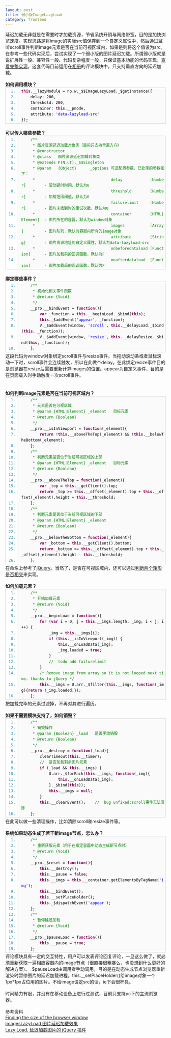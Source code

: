```yaml
---
layout: post
title: 弱小版ImageLazyLoad
category: frontend
---
```

<div class="bct fc05 fc11 nbw-blog ztag js-fs2">
    延迟加载无非就是在需要时才加载资源，节省系统开销与网络带宽，目的是加快浏览速度。实现思路是将image的实际src值保存到一个自定义属性中，然后通过监听scroll事件判断image元素是否在当前可视区域内，如果是则将这个值设为src。在参考一些代码实现后，尝试实现了一个弱小版的图片延迟加载。所谓弱小版就是说扩展性一般、兼容性一般、代码复杂程度一般，只保证基本功能的代码实现，<a
        target="_blank" rel="nofollow"
        href="https://github.com/nomospace/nomospace.github.com/tree/master/lab/2011/imageLazyLoad/lazyLoad.js">查看完整实现</a>。这套代码目前运用在<a
        target="_blank" href="http://photo.163.com/?from=nav">相册</a>的评论模块中，只支持垂直方向的延迟加载。<br><br><b>如何调用模块？</b><br><span
        style="border-collapse: separate; color: rgb(0, 0, 0); font-family: Monaco; font-style: normal; font-variant: normal; font-weight: normal; letter-spacing: normal; line-height: normal; orphans: 2; text-indent: 0px; text-transform: none; white-space: normal; widows: 2; word-spacing: 0px; font-size: medium;"><span
        style="font-family: Monaco,'DejaVu Sans Mono','Bitstream Vera Sans Mono',Consolas,'Courier New',monospace; font-size: 12px; line-height: 18px; text-align: left;"><ol
        start="1"
        style="font-size: 1em; line-height: 1.4em; margin: 0px 0px 1px; padding: 2px 0px; border: 1px solid rgb(209, 215, 220); list-style-type: decimal; background-color: rgb(255, 255, 255); color: rgb(43, 145, 175);">
    <li style="font-size: 1em; margin: 0px 0px 0px 38px; padding: 0px 0px 0px 10px; border-left: 1px solid rgb(209, 215, 220); background-color: rgb(250, 250, 250); line-height: 18px;">
        <span style="color: black;"><span style="color: rgb(127, 0, 85); font-weight: bold;">this</span><span
                style="color: black;">.__lazyModule&nbsp;=&nbsp;np.w._$$ImageLazyLoad._$getInstance({&nbsp;&nbsp;</span></span>
    </li>
    <li style="font-size: 1em; margin: 0px 0px 0px 38px; padding: 0px 0px 0px 10px; border-left: 1px solid rgb(209, 215, 220); background-color: rgb(250, 250, 250); line-height: 18px;">
        <span style="color: black;">&nbsp;&nbsp;&nbsp;&nbsp;delay:&nbsp;200,&nbsp;&nbsp;</span></li>
    <li style="font-size: 1em; margin: 0px 0px 0px 38px; padding: 0px 0px 0px 10px; border-left: 1px solid rgb(209, 215, 220); background-color: rgb(250, 250, 250); line-height: 18px;">
        <span style="color: black;">&nbsp;&nbsp;&nbsp;&nbsp;threshold:&nbsp;200,&nbsp;&nbsp;</span></li>
    <li style="font-size: 1em; margin: 0px 0px 0px 38px; padding: 0px 0px 0px 10px; border-left: 1px solid rgb(209, 215, 220); background-color: rgb(250, 250, 250); line-height: 18px;">
        <span style="color: black;">&nbsp;&nbsp;&nbsp;&nbsp;container:&nbsp;<span
                style="color: rgb(127, 0, 85); font-weight: bold;">this</span><span style="color: black;">.__pnode,&nbsp;&nbsp;</span></span>
    </li>
    <li style="font-size: 1em; margin: 0px 0px 0px 38px; padding: 0px 0px 0px 10px; border-left: 1px solid rgb(209, 215, 220); background-color: rgb(250, 250, 250); line-height: 18px;">
        <span style="color: black;">&nbsp;&nbsp;&nbsp;&nbsp;attribute:&nbsp;<span style="color: blue;">'data-lazyload-src'</span><span
                style="color: black;">&nbsp;&nbsp;</span></span></li>
    <li style="font-size: 1em; margin: 0px 0px 0px 38px; padding: 0px 0px 0px 10px; border-left: 1px solid rgb(209, 215, 220); background-color: rgb(250, 250, 250); line-height: 18px;">
        <span style="color: black;">});&nbsp; <br></span></li>
</ol></span></span><br><b>可以传入哪些参数？</b><br> <span
        style="border-collapse: separate; color: rgb(0, 0, 0); font-family: Monaco; font-style: normal; font-variant: normal; font-weight: normal; letter-spacing: normal; line-height: normal; orphans: 2; text-indent: 0px; text-transform: none; white-space: normal; widows: 2; word-spacing: 0px; font-size: medium;"><span
        style="font-family: Monaco,'DejaVu Sans Mono','Bitstream Vera Sans Mono',Consolas,'Courier New',monospace; font-size: 12px; line-height: 18px; text-align: left;"><ol
        start="1"
        style="font-size: 1em; line-height: 1.4em; margin: 0px 0px 1px; padding: 2px 0px; border: 1px solid rgb(209, 215, 220); list-style-type: decimal; background-color: rgb(255, 255, 255); color: rgb(43, 145, 175);">
    <li style="font-size: 1em; margin: 0px 0px 0px 38px; padding: 0px 0px 0px 10px; border-left: 1px solid rgb(209, 215, 220); background-color: rgb(250, 250, 250); line-height: 18px;">
        <span style="color: black;">&nbsp;&nbsp;&nbsp; <span style="color: rgb(0, 130, 0);">/**</span>&nbsp;</span></li>
    <li style="font-size: 1em; margin: 0px 0px 0px 38px; padding: 0px 0px 0px 10px; border-left: 1px solid rgb(209, 215, 220); background-color: rgb(250, 250, 250); line-height: 18px;">
        <span style="color: black;"><span style="color: rgb(0, 130, 0);">&nbsp;&nbsp;&nbsp;&nbsp;&nbsp;*&nbsp;图片资源延迟加载对象类（目前只支持垂直方向）</span>&nbsp;</span>
    </li>
    <li style="font-size: 1em; margin: 0px 0px 0px 38px; padding: 0px 0px 0px 10px; border-left: 1px solid rgb(209, 215, 220); background-color: rgb(250, 250, 250); line-height: 18px;">
        <span style="color: black;"><span style="color: rgb(0, 130, 0);">&nbsp;&nbsp;&nbsp;&nbsp;&nbsp;*&nbsp;@constructor</span>&nbsp;</span>
    </li>
    <li style="font-size: 1em; margin: 0px 0px 0px 38px; padding: 0px 0px 0px 10px; border-left: 1px solid rgb(209, 215, 220); background-color: rgb(250, 250, 250); line-height: 18px;">
        <span style="color: black;"><span style="color: rgb(0, 130, 0);">&nbsp;&nbsp;&nbsp;&nbsp;&nbsp;*&nbsp;@class&nbsp;&nbsp;&nbsp;图片资源延迟加载对象类</span>&nbsp;</span>
    </li>
    <li style="font-size: 1em; margin: 0px 0px 0px 38px; padding: 0px 0px 0px 10px; border-left: 1px solid rgb(209, 215, 220); background-color: rgb(250, 250, 250); line-height: 18px;">
        <span style="color: black;"><span style="color: rgb(0, 130, 0);">&nbsp;&nbsp;&nbsp;&nbsp;&nbsp;*&nbsp;@extends&nbsp;P(N.ut)._$$Singleton</span>&nbsp;</span>
    </li>
    <li style="font-size: 1em; margin: 0px 0px 0px 38px; padding: 0px 0px 0px 10px; border-left: 1px solid rgb(209, 215, 220); background-color: rgb(250, 250, 250); line-height: 18px;">
        <span style="color: black;"><span style="color: rgb(0, 130, 0);">&nbsp;&nbsp;&nbsp;&nbsp;&nbsp;*&nbsp;@param&nbsp;&nbsp;&nbsp;{Object}&nbsp;&nbsp;&nbsp;&nbsp;&nbsp;&nbsp;_options&nbsp;可选配置参数，已处理的参数如下：</span>&nbsp;</span>
    </li>
    <li style="font-size: 1em; margin: 0px 0px 0px 38px; padding: 0px 0px 0px 10px; border-left: 1px solid rgb(209, 215, 220); background-color: rgb(250, 250, 250); line-height: 18px;">
        <span style="color: black;"><span style="color: rgb(0, 130, 0);">&nbsp;&nbsp;&nbsp;&nbsp;&nbsp;*&nbsp;&nbsp;&nbsp;&nbsp;&nbsp;&nbsp;&nbsp;&nbsp;&nbsp;&nbsp;&nbsp;&nbsp;&nbsp;&nbsp;&nbsp;&nbsp;&nbsp;&nbsp;&nbsp;&nbsp;&nbsp;&nbsp;&nbsp;&nbsp;&nbsp;&nbsp;&nbsp;&nbsp;&nbsp;&nbsp;&nbsp;&nbsp;&nbsp;delay&nbsp;&nbsp;&nbsp;&nbsp;&nbsp;&nbsp;&nbsp;&nbsp;&nbsp;&nbsp;&nbsp;&nbsp;[Number]&nbsp;&nbsp;&nbsp;&nbsp;&nbsp;&nbsp;&nbsp;&nbsp;-&nbsp;滚动延时时间，默认为0</span>&nbsp;</span>
    </li>
    <li style="font-size: 1em; margin: 0px 0px 0px 38px; padding: 0px 0px 0px 10px; border-left: 1px solid rgb(209, 215, 220); background-color: rgb(250, 250, 250); line-height: 18px;">
        <span style="color: black;"><span style="color: rgb(0, 130, 0);">&nbsp;&nbsp;&nbsp;&nbsp;&nbsp;*&nbsp;&nbsp;&nbsp;&nbsp;&nbsp;&nbsp;&nbsp;&nbsp;&nbsp;&nbsp;&nbsp;&nbsp;&nbsp;&nbsp;&nbsp;&nbsp;&nbsp;&nbsp;&nbsp;&nbsp;&nbsp;&nbsp;&nbsp;&nbsp;&nbsp;&nbsp;&nbsp;&nbsp;&nbsp;&nbsp;&nbsp;&nbsp;&nbsp;threshold&nbsp;&nbsp;&nbsp;&nbsp;&nbsp;&nbsp;&nbsp;&nbsp;[Number]&nbsp;&nbsp;&nbsp;&nbsp;&nbsp;&nbsp;&nbsp;&nbsp;-&nbsp;加载范围阈值，默认为0</span>&nbsp;</span>
    </li>
    <li style="font-size: 1em; margin: 0px 0px 0px 38px; padding: 0px 0px 0px 10px; border-left: 1px solid rgb(209, 215, 220); background-color: rgb(250, 250, 250); line-height: 18px;">
        <span style="color: black;"><span style="color: rgb(0, 130, 0);">&nbsp;&nbsp;&nbsp;&nbsp;&nbsp;*&nbsp;&nbsp;&nbsp;&nbsp;&nbsp;&nbsp;&nbsp;&nbsp;&nbsp;&nbsp;&nbsp;&nbsp;&nbsp;&nbsp;&nbsp;&nbsp;&nbsp;&nbsp;&nbsp;&nbsp;&nbsp;&nbsp;&nbsp;&nbsp;&nbsp;&nbsp;&nbsp;&nbsp;&nbsp;&nbsp;&nbsp;&nbsp;&nbsp;failurelimit&nbsp;&nbsp;&nbsp;&nbsp;&nbsp;[Number]&nbsp;&nbsp;&nbsp;&nbsp;&nbsp;&nbsp;&nbsp;&nbsp;-&nbsp;图片未找到时的重试次数，默认为0</span>&nbsp;</span>
    </li>
    <li style="font-size: 1em; margin: 0px 0px 0px 38px; padding: 0px 0px 0px 10px; border-left: 1px solid rgb(209, 215, 220); background-color: rgb(250, 250, 250); line-height: 18px;">
        <span style="color: black;"><span style="color: rgb(0, 130, 0);">&nbsp;&nbsp;&nbsp;&nbsp;&nbsp;*&nbsp;&nbsp;&nbsp;&nbsp;&nbsp;&nbsp;&nbsp;&nbsp;&nbsp;&nbsp;&nbsp;&nbsp;&nbsp;&nbsp;&nbsp;&nbsp;&nbsp;&nbsp;&nbsp;&nbsp;&nbsp;&nbsp;&nbsp;&nbsp;&nbsp;&nbsp;&nbsp;&nbsp;&nbsp;&nbsp;&nbsp;&nbsp;&nbsp;container&nbsp;&nbsp;&nbsp;&nbsp;&nbsp;&nbsp;&nbsp;&nbsp;[HTML|Element]&nbsp;&nbsp;-&nbsp;图片所在的容器，默认为window对象</span>&nbsp;</span>
    </li>
    <li style="font-size: 1em; margin: 0px 0px 0px 38px; padding: 0px 0px 0px 10px; border-left: 1px solid rgb(209, 215, 220); background-color: rgb(250, 250, 250); line-height: 18px;">
        <span style="color: black;"><span style="color: rgb(0, 130, 0);">&nbsp;&nbsp;&nbsp;&nbsp;&nbsp;*&nbsp;&nbsp;&nbsp;&nbsp;&nbsp;&nbsp;&nbsp;&nbsp;&nbsp;&nbsp;&nbsp;&nbsp;&nbsp;&nbsp;&nbsp;&nbsp;&nbsp;&nbsp;&nbsp;&nbsp;&nbsp;&nbsp;&nbsp;&nbsp;&nbsp;&nbsp;&nbsp;&nbsp;&nbsp;&nbsp;&nbsp;&nbsp;&nbsp;images&nbsp;&nbsp;&nbsp;&nbsp;&nbsp;&nbsp;&nbsp;&nbsp;&nbsp;&nbsp;&nbsp;[Array]&nbsp;&nbsp;&nbsp;&nbsp;&nbsp;&nbsp;&nbsp;&nbsp;&nbsp;-&nbsp;图片队列，默认为容器内所有的image对象</span>&nbsp;</span>
    </li>
    <li style="font-size: 1em; margin: 0px 0px 0px 38px; padding: 0px 0px 0px 10px; border-left: 1px solid rgb(209, 215, 220); background-color: rgb(250, 250, 250); line-height: 18px;">
        <span style="color: black;"><span style="color: rgb(0, 130, 0);">&nbsp;&nbsp;&nbsp;&nbsp;&nbsp;*&nbsp;&nbsp;&nbsp;&nbsp;&nbsp;&nbsp;&nbsp;&nbsp;&nbsp;&nbsp;&nbsp;&nbsp;&nbsp;&nbsp;&nbsp;&nbsp;&nbsp;&nbsp;&nbsp;&nbsp;&nbsp;&nbsp;&nbsp;&nbsp;&nbsp;&nbsp;&nbsp;&nbsp;&nbsp;&nbsp;&nbsp;&nbsp;&nbsp;attribute&nbsp;&nbsp;&nbsp;&nbsp;&nbsp;&nbsp;&nbsp;&nbsp;[String]&nbsp;&nbsp;&nbsp;&nbsp;&nbsp;&nbsp;&nbsp;&nbsp;-&nbsp;图片资源地址的自定义属性，默认为data-lazyload-src</span>&nbsp;</span>
    </li>
    <li style="font-size: 1em; margin: 0px 0px 0px 38px; padding: 0px 0px 0px 10px; border-left: 1px solid rgb(209, 215, 220); background-color: rgb(250, 250, 250); line-height: 18px;">
        <span style="color: black;"><span style="color: rgb(0, 130, 0);">&nbsp;&nbsp;&nbsp;&nbsp;&nbsp;*&nbsp;&nbsp;&nbsp;&nbsp;&nbsp;&nbsp;&nbsp;&nbsp;&nbsp;&nbsp;&nbsp;&nbsp;&nbsp;&nbsp;&nbsp;&nbsp;&nbsp;&nbsp;&nbsp;&nbsp;&nbsp;&nbsp;&nbsp;&nbsp;&nbsp;&nbsp;&nbsp;&nbsp;&nbsp;&nbsp;&nbsp;&nbsp;&nbsp;onbeforedataload&nbsp;[Function]&nbsp;&nbsp;&nbsp;&nbsp;&nbsp;&nbsp;-&nbsp;图片加载前的回调函数，默认为F</span>&nbsp;</span>
    </li>
    <li style="font-size: 1em; margin: 0px 0px 0px 38px; padding: 0px 0px 0px 10px; border-left: 1px solid rgb(209, 215, 220); background-color: rgb(250, 250, 250); line-height: 18px;">
        <span style="color: black;"><span style="color: rgb(0, 130, 0);">&nbsp;&nbsp;&nbsp;&nbsp;&nbsp;*&nbsp;&nbsp;&nbsp;&nbsp;&nbsp;&nbsp;&nbsp;&nbsp;&nbsp;&nbsp;&nbsp;&nbsp;&nbsp;&nbsp;&nbsp;&nbsp;&nbsp;&nbsp;&nbsp;&nbsp;&nbsp;&nbsp;&nbsp;&nbsp;&nbsp;&nbsp;&nbsp;&nbsp;&nbsp;&nbsp;&nbsp;&nbsp;&nbsp;onafterdataload&nbsp;&nbsp;[Function]&nbsp;&nbsp;&nbsp;&nbsp;&nbsp;&nbsp;-&nbsp;图片加载后的回调函数，默认为F</span> <br> </span>
    </li>
</ol></span></span><br><b>绑定哪些事件？</b><br><span
        style="border-collapse: separate; color: rgb(0, 0, 0); font-family: Monaco; font-style: normal; font-variant: normal; font-weight: normal; letter-spacing: normal; line-height: normal; orphans: 2; text-indent: 0px; text-transform: none; white-space: normal; widows: 2; word-spacing: 0px; font-size: medium;"><span
        style="font-family: Monaco,'DejaVu Sans Mono','Bitstream Vera Sans Mono',Consolas,'Courier New',monospace; font-size: 12px; line-height: 18px; text-align: left;"><ol
        start="1"
        style="font-size: 1em; line-height: 1.4em; margin: 0px 0px 1px; padding: 2px 0px; border: 1px solid rgb(209, 215, 220); list-style-type: decimal; background-color: rgb(255, 255, 255); color: rgb(43, 145, 175);">
    <li style="font-size: 1em; margin: 0px 0px 0px 38px; padding: 0px 0px 0px 10px; border-left: 1px solid rgb(209, 215, 220); background-color: rgb(250, 250, 250); line-height: 18px;">
        <span style="color: black;">&nbsp;&nbsp;&nbsp; <span style="color: rgb(0, 130, 0);">/**</span>&nbsp;</span></li>
    <li style="font-size: 1em; margin: 0px 0px 0px 38px; padding: 0px 0px 0px 10px; border-left: 1px solid rgb(209, 215, 220); background-color: rgb(250, 250, 250); line-height: 18px;">
        <span style="color: black;"><span
                style="color: rgb(0, 130, 0);">&nbsp;&nbsp;&nbsp;&nbsp;&nbsp;*&nbsp;初始化相关事件函数</span>&nbsp;</span></li>
    <li style="font-size: 1em; margin: 0px 0px 0px 38px; padding: 0px 0px 0px 10px; border-left: 1px solid rgb(209, 215, 220); background-color: rgb(250, 250, 250); line-height: 18px;">
        <span style="color: black;"><span style="color: rgb(0, 130, 0);">&nbsp;&nbsp;&nbsp;&nbsp;&nbsp;*&nbsp;@return&nbsp;{Void}</span>&nbsp;</span>
    </li>
    <li style="font-size: 1em; margin: 0px 0px 0px 38px; padding: 0px 0px 0px 10px; border-left: 1px solid rgb(209, 215, 220); background-color: rgb(250, 250, 250); line-height: 18px;">
        <span style="color: black;"><span style="color: rgb(0, 130, 0);">&nbsp;&nbsp;&nbsp;&nbsp;&nbsp;*/</span><span
                style="color: black;">&nbsp;&nbsp;</span></span></li>
    <li style="font-size: 1em; margin: 0px 0px 0px 38px; padding: 0px 0px 0px 10px; border-left: 1px solid rgb(209, 215, 220); background-color: rgb(250, 250, 250); line-height: 18px;">
        <span style="color: black;">&nbsp;&nbsp;&nbsp;&nbsp;__pro.__bindEvent&nbsp;=&nbsp;<span
                style="color: rgb(127, 0, 85); font-weight: bold;">function</span><span style="color: black;">(){&nbsp;&nbsp;</span></span>
    </li>
    <li style="font-size: 1em; margin: 0px 0px 0px 38px; padding: 0px 0px 0px 10px; border-left: 1px solid rgb(209, 215, 220); background-color: rgb(250, 250, 250); line-height: 18px;">
        <span style="color: black;">&nbsp;&nbsp;&nbsp;&nbsp;&nbsp;&nbsp;&nbsp;&nbsp;<span
                style="color: rgb(127, 0, 85); font-weight: bold;">var</span><span style="color: black;">&nbsp;_function&nbsp;=&nbsp;</span><span
                style="color: rgb(127, 0, 85); font-weight: bold;">this</span><span style="color: black;">.__beginLoad._$bind(</span><span
                style="color: rgb(127, 0, 85); font-weight: bold;">this</span><span
                style="color: black;">);&nbsp;&nbsp;</span></span></li>
    <li style="font-size: 1em; margin: 0px 0px 0px 38px; padding: 0px 0px 0px 10px; border-left: 1px solid rgb(209, 215, 220); background-color: rgb(250, 250, 250); line-height: 18px;">
        <span style="color: black;">&nbsp;&nbsp;&nbsp;&nbsp;&nbsp;&nbsp;&nbsp;&nbsp;<span
                style="color: rgb(127, 0, 85); font-weight: bold;">this</span><span
                style="color: black;">._$addEvent(</span><span style="color: blue;">'appear'</span><span
                style="color: black;">,&nbsp;_function);&nbsp;&nbsp;</span></span></li>
    <li style="font-size: 1em; margin: 0px 0px 0px 38px; padding: 0px 0px 0px 10px; border-left: 1px solid rgb(209, 215, 220); background-color: rgb(250, 250, 250); line-height: 18px;">
        <span style="color: black;">&nbsp;&nbsp;&nbsp;&nbsp;&nbsp;&nbsp;&nbsp;&nbsp;V._$addEvent(window,&nbsp;<span
                style="color: blue;">'scroll'</span><span style="color: black;">,&nbsp;</span><span
                style="color: rgb(127, 0, 85); font-weight: bold;">this</span><span style="color: black;">.__delayLoad._$bind(</span><span
                style="color: rgb(127, 0, 85); font-weight: bold;">this</span><span style="color: black;">,&nbsp;_function));&nbsp;&nbsp;</span></span>
    </li>
    <li style="font-size: 1em; margin: 0px 0px 0px 38px; padding: 0px 0px 0px 10px; border-left: 1px solid rgb(209, 215, 220); background-color: rgb(250, 250, 250); line-height: 18px;">
        <span style="color: black;">&nbsp;&nbsp;&nbsp;&nbsp;&nbsp;&nbsp;&nbsp;&nbsp;V._$addEvent(window,&nbsp;<span
                style="color: blue;">'resize'</span><span style="color: black;">,&nbsp;</span><span
                style="color: rgb(127, 0, 85); font-weight: bold;">this</span><span style="color: black;">.__delayResize._$bind(</span><span
                style="color: rgb(127, 0, 85); font-weight: bold;">this</span><span style="color: black;">,&nbsp;_function));&nbsp;&nbsp;</span></span>
    </li>
    <li style="font-size: 1em; margin: 0px 0px 0px 38px; padding: 0px 0px 0px 10px; border-left: 1px solid rgb(209, 215, 220); background-color: rgb(250, 250, 250); line-height: 18px;">
        <span style="color: black;">&nbsp;&nbsp;&nbsp;&nbsp;};</span></li>
</ol></span></span>这段代码为window对象绑定scroll事件与resize事件。当拖动滚动条或者鼠标滚动一下时，scroll事件会连续触发，所以在此做个delay。在此绑定resize事件目的是浏览器在resize后需要重新计算images的位置。appear为自定义事件，目的是在页面载入时手动触发一次scroll事件。<font
        color="#ffffff">对此有个疑问，页面动态生成节点导致页面滚动会不会触发scroll事件？</font><br><br><b>如何判断image元素是否在当前可视区域内？</b><br><span
        style="border-collapse: separate; color: rgb(0, 0, 0); font-family: Monaco; font-style: normal; font-variant: normal; font-weight: normal; letter-spacing: normal; line-height: normal; orphans: 2; text-indent: 0px; text-transform: none; white-space: normal; widows: 2; word-spacing: 0px; font-size: medium;"><span
        style="font-family: Monaco,'DejaVu Sans Mono','Bitstream Vera Sans Mono',Consolas,'Courier New',monospace; font-size: 12px; line-height: 18px; text-align: left;"><ol
        start="1"
        style="font-size: 1em; line-height: 1.4em; margin: 0px 0px 1px; padding: 2px 0px; border: 1px solid rgb(209, 215, 220); list-style-type: decimal; background-color: rgb(255, 255, 255); color: rgb(43, 145, 175);">
    <li style="font-size: 1em; margin: 0px 0px 0px 38px; padding: 0px 0px 0px 10px; border-left: 1px solid rgb(209, 215, 220); background-color: rgb(250, 250, 250); line-height: 18px;">
        <span style="color: black;">&nbsp;&nbsp;&nbsp; <span style="color: rgb(0, 130, 0);">/**</span>&nbsp;</span></li>
    <li style="font-size: 1em; margin: 0px 0px 0px 38px; padding: 0px 0px 0px 10px; border-left: 1px solid rgb(209, 215, 220); background-color: rgb(250, 250, 250); line-height: 18px;">
        <span style="color: black;"><span
                style="color: rgb(0, 130, 0);">&nbsp;&nbsp;&nbsp;&nbsp;&nbsp;*&nbsp;元素是否在可视区域</span>&nbsp;</span></li>
    <li style="font-size: 1em; margin: 0px 0px 0px 38px; padding: 0px 0px 0px 10px; border-left: 1px solid rgb(209, 215, 220); background-color: rgb(250, 250, 250); line-height: 18px;">
        <span style="color: black;"><span style="color: rgb(0, 130, 0);">&nbsp;&nbsp;&nbsp;&nbsp;&nbsp;*&nbsp;@param&nbsp;{HTML|Element}&nbsp;_element&nbsp;&nbsp;&nbsp;目标元素</span>&nbsp;</span>
    </li>
    <li style="font-size: 1em; margin: 0px 0px 0px 38px; padding: 0px 0px 0px 10px; border-left: 1px solid rgb(209, 215, 220); background-color: rgb(250, 250, 250); line-height: 18px;">
        <span style="color: black;"><span style="color: rgb(0, 130, 0);">&nbsp;&nbsp;&nbsp;&nbsp;&nbsp;*&nbsp;@return&nbsp;{Boolean}</span>&nbsp;</span>
    </li>
    <li style="font-size: 1em; margin: 0px 0px 0px 38px; padding: 0px 0px 0px 10px; border-left: 1px solid rgb(209, 215, 220); background-color: rgb(250, 250, 250); line-height: 18px;">
        <span style="color: black;"><span style="color: rgb(0, 130, 0);">&nbsp;&nbsp;&nbsp;&nbsp;&nbsp;*/</span><span
                style="color: black;">&nbsp;&nbsp;</span></span></li>
    <li style="font-size: 1em; margin: 0px 0px 0px 38px; padding: 0px 0px 0px 10px; border-left: 1px solid rgb(209, 215, 220); background-color: rgb(250, 250, 250); line-height: 18px;">
        <span style="color: black;">&nbsp;&nbsp;&nbsp;&nbsp;__pro.__isInViewport&nbsp;=&nbsp;<span
                style="color: rgb(127, 0, 85); font-weight: bold;">function</span><span style="color: black;">(_element){&nbsp;&nbsp;</span></span>
    </li>
    <li style="font-size: 1em; margin: 0px 0px 0px 38px; padding: 0px 0px 0px 10px; border-left: 1px solid rgb(209, 215, 220); background-color: rgb(250, 250, 250); line-height: 18px;">
        <span style="color: black;">&nbsp;&nbsp;&nbsp;&nbsp;&nbsp;&nbsp;&nbsp;&nbsp;<span
                style="color: rgb(127, 0, 85); font-weight: bold;">return</span><span
                style="color: black;">&nbsp;!</span><span style="color: rgb(127, 0, 85); font-weight: bold;">this</span><span
                style="color: black;">.__aboveTheTop(_element)&nbsp;&amp;&amp;&nbsp;!</span><span
                style="color: rgb(127, 0, 85); font-weight: bold;">this</span><span style="color: black;">.__belowTheBottom(_element);&nbsp;&nbsp;</span></span>
    </li>
    <li style="font-size: 1em; margin: 0px 0px 0px 38px; padding: 0px 0px 0px 10px; border-left: 1px solid rgb(209, 215, 220); background-color: rgb(250, 250, 250); line-height: 18px;">
        <span style="color: black;">&nbsp;&nbsp;&nbsp;&nbsp;};&nbsp;&nbsp;</span></li>
    <li style="font-size: 1em; margin: 0px 0px 0px 38px; padding: 0px 0px 0px 10px; border-left: 1px solid rgb(209, 215, 220); background-color: rgb(250, 250, 250); line-height: 18px;">
        <span style="color: black;">&nbsp;&nbsp;&nbsp;&nbsp;<span style="color: rgb(0, 130, 0);">/**</span>&nbsp;</span>
    </li>
    <li style="font-size: 1em; margin: 0px 0px 0px 38px; padding: 0px 0px 0px 10px; border-left: 1px solid rgb(209, 215, 220); background-color: rgb(250, 250, 250); line-height: 18px;">
        <span style="color: black;"><span style="color: rgb(0, 130, 0);">&nbsp;&nbsp;&nbsp;&nbsp;&nbsp;*&nbsp;判断元素是否位于当前可视区域的上部</span>&nbsp;</span>
    </li>
    <li style="font-size: 1em; margin: 0px 0px 0px 38px; padding: 0px 0px 0px 10px; border-left: 1px solid rgb(209, 215, 220); background-color: rgb(250, 250, 250); line-height: 18px;">
        <span style="color: black;"><span style="color: rgb(0, 130, 0);">&nbsp;&nbsp;&nbsp;&nbsp;&nbsp;*&nbsp;@param&nbsp;{HTML|Element}&nbsp;_element&nbsp;&nbsp;&nbsp;目标元素</span>&nbsp;</span>
    </li>
    <li style="font-size: 1em; margin: 0px 0px 0px 38px; padding: 0px 0px 0px 10px; border-left: 1px solid rgb(209, 215, 220); background-color: rgb(250, 250, 250); line-height: 18px;">
        <span style="color: black;"><span style="color: rgb(0, 130, 0);">&nbsp;&nbsp;&nbsp;&nbsp;&nbsp;*&nbsp;@return&nbsp;{Boolean}</span>&nbsp;</span>
    </li>
    <li style="font-size: 1em; margin: 0px 0px 0px 38px; padding: 0px 0px 0px 10px; border-left: 1px solid rgb(209, 215, 220); background-color: rgb(250, 250, 250); line-height: 18px;">
        <span style="color: black;"><span style="color: rgb(0, 130, 0);">&nbsp;&nbsp;&nbsp;&nbsp;&nbsp;*/</span><span
                style="color: black;">&nbsp;&nbsp;</span></span></li>
    <li style="font-size: 1em; margin: 0px 0px 0px 38px; padding: 0px 0px 0px 10px; border-left: 1px solid rgb(209, 215, 220); background-color: rgb(250, 250, 250); line-height: 18px;">
        <span style="color: black;">&nbsp;&nbsp;&nbsp;&nbsp;__pro.__aboveTheTop&nbsp;=&nbsp;<span
                style="color: rgb(127, 0, 85); font-weight: bold;">function</span><span style="color: black;">(_element){&nbsp;&nbsp;</span></span>
    </li>
    <li style="font-size: 1em; margin: 0px 0px 0px 38px; padding: 0px 0px 0px 10px; border-left: 1px solid rgb(209, 215, 220); background-color: rgb(250, 250, 250); line-height: 18px;">
        <span style="color: black;">&nbsp;&nbsp;&nbsp;&nbsp;&nbsp;&nbsp;&nbsp;&nbsp;<span
                style="color: rgb(127, 0, 85); font-weight: bold;">var</span><span style="color: black;">&nbsp;_top&nbsp;=&nbsp;</span><span
                style="color: rgb(127, 0, 85); font-weight: bold;">this</span><span style="color: black;">.__getClient().top;&nbsp;&nbsp;</span></span>
    </li>
    <li style="font-size: 1em; margin: 0px 0px 0px 38px; padding: 0px 0px 0px 10px; border-left: 1px solid rgb(209, 215, 220); background-color: rgb(250, 250, 250); line-height: 18px;">
        <span style="color: black;">&nbsp;&nbsp;&nbsp;&nbsp;&nbsp;&nbsp;&nbsp;&nbsp;<span
                style="color: rgb(127, 0, 85); font-weight: bold;">return</span><span style="color: black;">&nbsp;_top&nbsp;&gt;=&nbsp;</span><span
                style="color: rgb(127, 0, 85); font-weight: bold;">this</span><span style="color: black;">.__offset(_element).top&nbsp;+&nbsp;</span><span
                style="color: rgb(127, 0, 85); font-weight: bold;">this</span><span style="color: black;">.__offset(_element).height&nbsp;+&nbsp;</span><span
                style="color: rgb(127, 0, 85); font-weight: bold;">this</span><span style="color: black;">.__threshold;&nbsp;&nbsp;</span></span>
    </li>
    <li style="font-size: 1em; margin: 0px 0px 0px 38px; padding: 0px 0px 0px 10px; border-left: 1px solid rgb(209, 215, 220); background-color: rgb(250, 250, 250); line-height: 18px;">
        <span style="color: black;">&nbsp;&nbsp;&nbsp;&nbsp;};&nbsp;&nbsp;</span></li>
    <li style="font-size: 1em; margin: 0px 0px 0px 38px; padding: 0px 0px 0px 10px; border-left: 1px solid rgb(209, 215, 220); background-color: rgb(250, 250, 250); line-height: 18px;">
        <span style="color: black;">&nbsp;&nbsp;&nbsp;&nbsp;<span style="color: rgb(0, 130, 0);">/**</span>&nbsp;</span>
    </li>
    <li style="font-size: 1em; margin: 0px 0px 0px 38px; padding: 0px 0px 0px 10px; border-left: 1px solid rgb(209, 215, 220); background-color: rgb(250, 250, 250); line-height: 18px;">
        <span style="color: black;"><span style="color: rgb(0, 130, 0);">&nbsp;&nbsp;&nbsp;&nbsp;&nbsp;*&nbsp;判断元素是否位于当前可视区域的下部</span>&nbsp;</span>
    </li>
    <li style="font-size: 1em; margin: 0px 0px 0px 38px; padding: 0px 0px 0px 10px; border-left: 1px solid rgb(209, 215, 220); background-color: rgb(250, 250, 250); line-height: 18px;">
        <span style="color: black;"><span style="color: rgb(0, 130, 0);">&nbsp;&nbsp;&nbsp;&nbsp;&nbsp;*&nbsp;@param&nbsp;{HTML|Element}&nbsp;_element</span>&nbsp;</span>
    </li>
    <li style="font-size: 1em; margin: 0px 0px 0px 38px; padding: 0px 0px 0px 10px; border-left: 1px solid rgb(209, 215, 220); background-color: rgb(250, 250, 250); line-height: 18px;">
        <span style="color: black;"><span style="color: rgb(0, 130, 0);">&nbsp;&nbsp;&nbsp;&nbsp;&nbsp;*&nbsp;@return&nbsp;{Boolean}</span>&nbsp;</span>
    </li>
    <li style="font-size: 1em; margin: 0px 0px 0px 38px; padding: 0px 0px 0px 10px; border-left: 1px solid rgb(209, 215, 220); background-color: rgb(250, 250, 250); line-height: 18px;">
        <span style="color: black;"><span style="color: rgb(0, 130, 0);">&nbsp;&nbsp;&nbsp;&nbsp;&nbsp;*/</span><span
                style="color: black;">&nbsp;&nbsp;</span></span></li>
    <li style="font-size: 1em; margin: 0px 0px 0px 38px; padding: 0px 0px 0px 10px; border-left: 1px solid rgb(209, 215, 220); background-color: rgb(250, 250, 250); line-height: 18px;">
        <span style="color: black;">&nbsp;&nbsp;&nbsp;&nbsp;__pro.__belowTheBottom&nbsp;=&nbsp;<span
                style="color: rgb(127, 0, 85); font-weight: bold;">function</span><span style="color: black;">(_element){&nbsp;&nbsp;</span></span>
    </li>
    <li style="font-size: 1em; margin: 0px 0px 0px 38px; padding: 0px 0px 0px 10px; border-left: 1px solid rgb(209, 215, 220); background-color: rgb(250, 250, 250); line-height: 18px;">
        <span style="color: black;">&nbsp;&nbsp;&nbsp;&nbsp;&nbsp;&nbsp;&nbsp;&nbsp;<span
                style="color: rgb(127, 0, 85); font-weight: bold;">var</span><span style="color: black;">&nbsp;_bottom&nbsp;=&nbsp;</span><span
                style="color: rgb(127, 0, 85); font-weight: bold;">this</span><span style="color: black;">.__getClient().bottom;&nbsp;&nbsp;</span></span>
    </li>
    <li style="font-size: 1em; margin: 0px 0px 0px 38px; padding: 0px 0px 0px 10px; border-left: 1px solid rgb(209, 215, 220); background-color: rgb(250, 250, 250); line-height: 18px;">
        <span style="color: black;">&nbsp;&nbsp;&nbsp;&nbsp;&nbsp;&nbsp;&nbsp;&nbsp;<span
                style="color: rgb(127, 0, 85); font-weight: bold;">return</span><span style="color: black;">&nbsp;_bottom&nbsp;&lt;=&nbsp;</span><span
                style="color: rgb(127, 0, 85); font-weight: bold;">this</span><span style="color: black;">.__offset(_element).top&nbsp;+&nbsp;</span><span
                style="color: rgb(127, 0, 85); font-weight: bold;">this</span><span style="color: black;">.__offset(_element).height&nbsp;-&nbsp;</span><span
                style="color: rgb(127, 0, 85); font-weight: bold;">this</span><span style="color: black;">.__threshold;&nbsp;&nbsp;</span></span>
    </li>
    <li style="font-size: 1em; margin: 0px 0px 0px 38px; padding: 0px 0px 0px 10px; border-left: 1px solid rgb(209, 215, 220); background-color: rgb(250, 250, 250); line-height: 18px;">
        <span style="color: black;">&nbsp;&nbsp;&nbsp;&nbsp;}; <br></span></li>
</ol></span></span>在命名上参考了<a target="_blank" rel="nofollow"
                             href="http://www.appelsiini.net/projects/lazyload">jQuery</a>。当然了，是否在可视区域内，还可以通过<a
        target="_blank" rel="nofollow" href="http://hi.baidu.com/jiyeqian/blog/item/c14e52c24794b4170ff47715.html">判断两个矩形是否相交</a>来实现。<br><br><b>如何加载元素？</b><br><span
        style="border-collapse: separate; color: rgb(0, 0, 0); font-family: Monaco; font-style: normal; font-variant: normal; font-weight: normal; letter-spacing: normal; line-height: normal; orphans: 2; text-indent: 0px; text-transform: none; white-space: normal; widows: 2; word-spacing: 0px; font-size: medium;"><span
        style="font-family: Monaco,'DejaVu Sans Mono','Bitstream Vera Sans Mono',Consolas,'Courier New',monospace; font-size: 12px; line-height: 18px; text-align: left;"><ol
        start="1"
        style="font-size: 1em; line-height: 1.4em; margin: 0px 0px 1px; padding: 2px 0px; border: 1px solid rgb(209, 215, 220); list-style-type: decimal; background-color: rgb(255, 255, 255); color: rgb(43, 145, 175);">
    <li style="font-size: 1em; margin: 0px 0px 0px 38px; padding: 0px 0px 0px 10px; border-left: 1px solid rgb(209, 215, 220); background-color: rgb(250, 250, 250); line-height: 18px;">
        <span style="color: black;">&nbsp;&nbsp;&nbsp; <span style="color: rgb(0, 130, 0);">/**</span>&nbsp;</span></li>
    <li style="font-size: 1em; margin: 0px 0px 0px 38px; padding: 0px 0px 0px 10px; border-left: 1px solid rgb(209, 215, 220); background-color: rgb(250, 250, 250); line-height: 18px;">
        <span style="color: black;"><span
                style="color: rgb(0, 130, 0);">&nbsp;&nbsp;&nbsp;&nbsp;&nbsp;*&nbsp;开始加载元素</span>&nbsp;</span></li>
    <li style="font-size: 1em; margin: 0px 0px 0px 38px; padding: 0px 0px 0px 10px; border-left: 1px solid rgb(209, 215, 220); background-color: rgb(250, 250, 250); line-height: 18px;">
        <span style="color: black;"><span style="color: rgb(0, 130, 0);">&nbsp;&nbsp;&nbsp;&nbsp;&nbsp;*&nbsp;@return&nbsp;{Void}</span>&nbsp;</span>
    </li>
    <li style="font-size: 1em; margin: 0px 0px 0px 38px; padding: 0px 0px 0px 10px; border-left: 1px solid rgb(209, 215, 220); background-color: rgb(250, 250, 250); line-height: 18px;">
        <span style="color: black;"><span style="color: rgb(0, 130, 0);">&nbsp;&nbsp;&nbsp;&nbsp;&nbsp;*/</span><span
                style="color: black;">&nbsp;&nbsp;</span></span></li>
    <li style="font-size: 1em; margin: 0px 0px 0px 38px; padding: 0px 0px 0px 10px; border-left: 1px solid rgb(209, 215, 220); background-color: rgb(250, 250, 250); line-height: 18px;">
        <span style="color: black;">&nbsp;&nbsp;&nbsp;&nbsp;__pro.__beginLoad&nbsp;=&nbsp;<span
                style="color: rgb(127, 0, 85); font-weight: bold;">function</span><span style="color: black;">(){&nbsp;&nbsp;</span></span>
    </li>
    <li style="font-size: 1em; margin: 0px 0px 0px 38px; padding: 0px 0px 0px 10px; border-left: 1px solid rgb(209, 215, 220); background-color: rgb(250, 250, 250); line-height: 18px;">
        <span style="color: black;">&nbsp;&nbsp;&nbsp;&nbsp;&nbsp;&nbsp;&nbsp;&nbsp;<span
                style="color: rgb(127, 0, 85); font-weight: bold;">for</span><span
                style="color: black;">&nbsp;(</span><span
                style="color: rgb(127, 0, 85); font-weight: bold;">var</span><span style="color: black;">&nbsp;i&nbsp;=&nbsp;0,&nbsp;j&nbsp;=&nbsp;</span><span
                style="color: rgb(127, 0, 85); font-weight: bold;">this</span><span style="color: black;">.__imgs.length,&nbsp;_img;&nbsp;i&nbsp;&lt;&nbsp;j;&nbsp;i++)&nbsp;{&nbsp;&nbsp;</span></span>
    </li>
    <li style="font-size: 1em; margin: 0px 0px 0px 38px; padding: 0px 0px 0px 10px; border-left: 1px solid rgb(209, 215, 220); background-color: rgb(250, 250, 250); line-height: 18px;">
        <span style="color: black;">&nbsp;&nbsp;&nbsp;&nbsp;&nbsp;&nbsp;&nbsp;&nbsp;&nbsp;&nbsp;&nbsp;&nbsp;_img&nbsp;=&nbsp;<span
                style="color: rgb(127, 0, 85); font-weight: bold;">this</span><span style="color: black;">.__imgs[i];&nbsp;&nbsp;</span></span>
    </li>
    <li style="font-size: 1em; margin: 0px 0px 0px 38px; padding: 0px 0px 0px 10px; border-left: 1px solid rgb(209, 215, 220); background-color: rgb(250, 250, 250); line-height: 18px;">
        <span style="color: black;">&nbsp;&nbsp;&nbsp;&nbsp;&nbsp;&nbsp;&nbsp;&nbsp;&nbsp;&nbsp;&nbsp;&nbsp;<span
                style="color: rgb(127, 0, 85); font-weight: bold;">if</span><span
                style="color: black;">&nbsp;(</span><span style="color: rgb(127, 0, 85); font-weight: bold;">this</span><span
                style="color: black;">.__isInViewport(_img))&nbsp;{&nbsp;&nbsp;</span></span></li>
    <li style="font-size: 1em; margin: 0px 0px 0px 38px; padding: 0px 0px 0px 10px; border-left: 1px solid rgb(209, 215, 220); background-color: rgb(250, 250, 250); line-height: 18px;">
        <span style="color: black;">&nbsp;&nbsp;&nbsp;&nbsp;&nbsp;&nbsp;&nbsp;&nbsp;&nbsp;&nbsp;&nbsp;&nbsp;&nbsp;&nbsp;&nbsp;&nbsp;<span
                style="color: rgb(127, 0, 85); font-weight: bold;">this</span><span style="color: black;">.__onLoadData(_img);&nbsp;&nbsp;</span></span>
    </li>
    <li style="font-size: 1em; margin: 0px 0px 0px 38px; padding: 0px 0px 0px 10px; border-left: 1px solid rgb(209, 215, 220); background-color: rgb(250, 250, 250); line-height: 18px;">
        <span style="color: black;">&nbsp;&nbsp;&nbsp;&nbsp;&nbsp;&nbsp;&nbsp;&nbsp;&nbsp;&nbsp;&nbsp;&nbsp;&nbsp;&nbsp;&nbsp;&nbsp;_img.loaded&nbsp;=&nbsp;<span
                style="color: rgb(127, 0, 85); font-weight: bold;">true</span><span
                style="color: black;">;&nbsp;&nbsp;</span></span></li>
    <li style="font-size: 1em; margin: 0px 0px 0px 38px; padding: 0px 0px 0px 10px; border-left: 1px solid rgb(209, 215, 220); background-color: rgb(250, 250, 250); line-height: 18px;">
        <span style="color: black;">&nbsp;&nbsp;&nbsp;&nbsp;&nbsp;&nbsp;&nbsp;&nbsp;&nbsp;&nbsp;&nbsp;&nbsp;}&nbsp;&nbsp;</span>
    </li>
    <li style="font-size: 1em; margin: 0px 0px 0px 38px; padding: 0px 0px 0px 10px; border-left: 1px solid rgb(209, 215, 220); background-color: rgb(250, 250, 250); line-height: 18px;">
        <span style="color: black;">&nbsp;&nbsp;&nbsp;&nbsp;&nbsp;&nbsp;&nbsp;&nbsp;&nbsp;&nbsp;&nbsp;&nbsp;<span
                style="color: rgb(0, 130, 0);">//&nbsp;&nbsp;todo&nbsp;add&nbsp;failurelimit</span><span
                style="color: black;">&nbsp;&nbsp;</span></span></li>
    <li style="font-size: 1em; margin: 0px 0px 0px 38px; padding: 0px 0px 0px 10px; border-left: 1px solid rgb(209, 215, 220); background-color: rgb(250, 250, 250); line-height: 18px;">
        <span style="color: black;">&nbsp;&nbsp;&nbsp;&nbsp;&nbsp;&nbsp;&nbsp;&nbsp;}&nbsp;&nbsp;</span></li>
    <li style="font-size: 1em; margin: 0px 0px 0px 38px; padding: 0px 0px 0px 10px; border-left: 1px solid rgb(209, 215, 220); background-color: rgb(250, 250, 250); line-height: 18px;">
        <span style="color: black;">&nbsp;&nbsp;&nbsp;&nbsp;&nbsp;&nbsp;&nbsp;&nbsp;<span
                style="color: rgb(0, 130, 0);">/*&nbsp;Remove&nbsp;image&nbsp;from&nbsp;array&nbsp;so&nbsp;it&nbsp;is&nbsp;not&nbsp;looped&nbsp;next&nbsp;time.&nbsp;thanks&nbsp;to&nbsp;jQuery&nbsp;*/</span><span
                style="color: black;">&nbsp;&nbsp;</span></span></li>
    <li style="font-size: 1em; margin: 0px 0px 0px 38px; padding: 0px 0px 0px 10px; border-left: 1px solid rgb(209, 215, 220); background-color: rgb(250, 250, 250); line-height: 18px;">
        <span style="color: black;">&nbsp;&nbsp;&nbsp;&nbsp;&nbsp;&nbsp;&nbsp;&nbsp;<span
                style="color: rgb(127, 0, 85); font-weight: bold;">this</span><span style="color: black;">.__imgs&nbsp;=&nbsp;U.arr._$filter(</span><span
                style="color: rgb(127, 0, 85); font-weight: bold;">this</span><span
                style="color: black;">.__imgs,&nbsp;</span><span style="color: rgb(127, 0, 85); font-weight: bold;">function</span><span
                style="color: black;">(_img){</span><span
                style="color: rgb(127, 0, 85); font-weight: bold;">return</span><span style="color: black;">&nbsp;!_img.loaded;});&nbsp;&nbsp;</span></span>
    </li>
    <li style="font-size: 1em; margin: 0px 0px 0px 38px; padding: 0px 0px 0px 10px; border-left: 1px solid rgb(209, 215, 220); background-color: rgb(250, 250, 250); line-height: 18px;">
        <span style="color: black;">&nbsp;&nbsp;&nbsp;&nbsp;};&nbsp; <br></span></li>
</ol></span></span>把加载完毕的元素过滤掉，不再对其进行遍历。<br><br><b>如果不需要模块支持了，如何销毁？</b><br><span
        style="border-collapse: separate; color: rgb(0, 0, 0); font-family: Monaco; font-style: normal; font-variant: normal; font-weight: normal; letter-spacing: normal; line-height: normal; orphans: 2; text-indent: 0px; text-transform: none; white-space: normal; widows: 2; word-spacing: 0px; font-size: medium;"><span
        style="font-family: Monaco,'DejaVu Sans Mono','Bitstream Vera Sans Mono',Consolas,'Courier New',monospace; font-size: 12px; line-height: 18px; text-align: left;"><ol
        start="1"
        style="font-size: 1em; line-height: 1.4em; margin: 0px 0px 1px; padding: 2px 0px; border: 1px solid rgb(209, 215, 220); list-style-type: decimal; background-color: rgb(255, 255, 255); color: rgb(43, 145, 175);">
    <li style="font-size: 1em; margin: 0px 0px 0px 38px; padding: 0px 0px 0px 10px; border-left: 1px solid rgb(209, 215, 220); background-color: rgb(250, 250, 250); line-height: 18px;">
        <span style="color: black;">&nbsp;&nbsp;&nbsp; <span style="color: rgb(0, 130, 0);">/**</span>&nbsp;</span></li>
    <li style="font-size: 1em; margin: 0px 0px 0px 38px; padding: 0px 0px 0px 10px; border-left: 1px solid rgb(209, 215, 220); background-color: rgb(250, 250, 250); line-height: 18px;">
        <span style="color: black;"><span
                style="color: rgb(0, 130, 0);">&nbsp;&nbsp;&nbsp;&nbsp;&nbsp;*&nbsp;销毁操作</span>&nbsp;</span></li>
    <li style="font-size: 1em; margin: 0px 0px 0px 38px; padding: 0px 0px 0px 10px; border-left: 1px solid rgb(209, 215, 220); background-color: rgb(250, 250, 250); line-height: 18px;">
        <span style="color: black;"><span style="color: rgb(0, 130, 0);">&nbsp;&nbsp;&nbsp;&nbsp;&nbsp;*&nbsp;@param&nbsp;{Boolean}&nbsp;_load&nbsp;&nbsp;&nbsp;是否手动销毁</span>&nbsp;</span>
    </li>
    <li style="font-size: 1em; margin: 0px 0px 0px 38px; padding: 0px 0px 0px 10px; border-left: 1px solid rgb(209, 215, 220); background-color: rgb(250, 250, 250); line-height: 18px;">
        <span style="color: black;"><span style="color: rgb(0, 130, 0);">&nbsp;&nbsp;&nbsp;&nbsp;&nbsp;*&nbsp;@return&nbsp;{Boolean}</span>&nbsp;</span>
    </li>
    <li style="font-size: 1em; margin: 0px 0px 0px 38px; padding: 0px 0px 0px 10px; border-left: 1px solid rgb(209, 215, 220); background-color: rgb(250, 250, 250); line-height: 18px;">
        <span style="color: black;"><span style="color: rgb(0, 130, 0);">&nbsp;&nbsp;&nbsp;&nbsp;&nbsp;*/</span><span
                style="color: black;">&nbsp;&nbsp;</span></span></li>
    <li style="font-size: 1em; margin: 0px 0px 0px 38px; padding: 0px 0px 0px 10px; border-left: 1px solid rgb(209, 215, 220); background-color: rgb(250, 250, 250); line-height: 18px;">
        <span style="color: black;">&nbsp;&nbsp;&nbsp;&nbsp;__pro.__destroy&nbsp;=&nbsp;<span
                style="color: rgb(127, 0, 85); font-weight: bold;">function</span><span style="color: black;">(_load){&nbsp;&nbsp;</span></span>
    </li>
    <li style="font-size: 1em; margin: 0px 0px 0px 38px; padding: 0px 0px 0px 10px; border-left: 1px solid rgb(209, 215, 220); background-color: rgb(250, 250, 250); line-height: 18px;">
        <span style="color: black;">&nbsp;&nbsp;&nbsp;&nbsp;&nbsp;&nbsp;&nbsp;&nbsp;clearTimeout(<span
                style="color: rgb(127, 0, 85); font-weight: bold;">this</span><span style="color: black;">.__timer);&nbsp;&nbsp;</span></span>
    </li>
    <li style="font-size: 1em; margin: 0px 0px 0px 38px; padding: 0px 0px 0px 10px; border-left: 1px solid rgb(209, 215, 220); background-color: rgb(250, 250, 250); line-height: 18px;">
        <span style="color: black;">&nbsp;&nbsp;&nbsp;&nbsp;&nbsp;&nbsp;&nbsp;&nbsp;<span
                style="color: rgb(0, 130, 0);">//&nbsp;&nbsp;是否加载剩余图片元素</span><span
                style="color: black;">&nbsp;&nbsp;</span></span></li>
    <li style="font-size: 1em; margin: 0px 0px 0px 38px; padding: 0px 0px 0px 10px; border-left: 1px solid rgb(209, 215, 220); background-color: rgb(250, 250, 250); line-height: 18px;">
        <span style="color: black;">&nbsp;&nbsp;&nbsp;&nbsp;&nbsp;&nbsp;&nbsp;&nbsp;<span
                style="color: rgb(127, 0, 85); font-weight: bold;">if</span><span style="color: black;">&nbsp;(_load&nbsp;&amp;&amp;&nbsp;</span><span
                style="color: rgb(127, 0, 85); font-weight: bold;">this</span><span style="color: black;">.__imgs)&nbsp;{&nbsp;&nbsp;</span></span>
    </li>
    <li style="font-size: 1em; margin: 0px 0px 0px 38px; padding: 0px 0px 0px 10px; border-left: 1px solid rgb(209, 215, 220); background-color: rgb(250, 250, 250); line-height: 18px;">
        <span style="color: black;">&nbsp;&nbsp;&nbsp;&nbsp;&nbsp;&nbsp;&nbsp;&nbsp;&nbsp;&nbsp;&nbsp;&nbsp;U.arr._$forEach(<span
                style="color: rgb(127, 0, 85); font-weight: bold;">this</span><span
                style="color: black;">.__imgs,&nbsp;</span><span style="color: rgb(127, 0, 85); font-weight: bold;">function</span><span
                style="color: black;">(_img){&nbsp;&nbsp;</span></span></li>
    <li style="font-size: 1em; margin: 0px 0px 0px 38px; padding: 0px 0px 0px 10px; border-left: 1px solid rgb(209, 215, 220); background-color: rgb(250, 250, 250); line-height: 18px;">
        <span style="color: black;">&nbsp;&nbsp;&nbsp;&nbsp;&nbsp;&nbsp;&nbsp;&nbsp;&nbsp;&nbsp;&nbsp;&nbsp;&nbsp;&nbsp;&nbsp;&nbsp;<span
                style="color: rgb(127, 0, 85); font-weight: bold;">this</span><span style="color: black;">.__onLoadData(_img);&nbsp;&nbsp;</span></span>
    </li>
    <li style="font-size: 1em; margin: 0px 0px 0px 38px; padding: 0px 0px 0px 10px; border-left: 1px solid rgb(209, 215, 220); background-color: rgb(250, 250, 250); line-height: 18px;">
        <span style="color: black;">&nbsp;&nbsp;&nbsp;&nbsp;&nbsp;&nbsp;&nbsp;&nbsp;&nbsp;&nbsp;&nbsp;&nbsp;}._$bind(<span
                style="color: rgb(127, 0, 85); font-weight: bold;">this</span><span style="color: black;">));&nbsp;&nbsp;</span></span>
    </li>
    <li style="font-size: 1em; margin: 0px 0px 0px 38px; padding: 0px 0px 0px 10px; border-left: 1px solid rgb(209, 215, 220); background-color: rgb(250, 250, 250); line-height: 18px;">
        <span style="color: black;">&nbsp;&nbsp;&nbsp;&nbsp;&nbsp;&nbsp;&nbsp;&nbsp;&nbsp;&nbsp;&nbsp;&nbsp;<span
                style="color: rgb(127, 0, 85); font-weight: bold;">this</span><span style="color: black;">.__imgs&nbsp;=&nbsp;</span><span
                style="color: rgb(127, 0, 85); font-weight: bold;">null</span><span
                style="color: black;">;&nbsp;&nbsp;</span></span></li>
    <li style="font-size: 1em; margin: 0px 0px 0px 38px; padding: 0px 0px 0px 10px; border-left: 1px solid rgb(209, 215, 220); background-color: rgb(250, 250, 250); line-height: 18px;">
        <span style="color: black;">&nbsp;&nbsp;&nbsp;&nbsp;&nbsp;&nbsp;&nbsp;&nbsp;}&nbsp;&nbsp;</span></li>
    <li style="font-size: 1em; margin: 0px 0px 0px 38px; padding: 0px 0px 0px 10px; border-left: 1px solid rgb(209, 215, 220); background-color: rgb(250, 250, 250); line-height: 18px;">
        <span style="color: black;">&nbsp;&nbsp;&nbsp;&nbsp;&nbsp;&nbsp;&nbsp;&nbsp;<span
                style="color: rgb(127, 0, 85); font-weight: bold;">this</span><span style="color: black;">.__clearEvent();&nbsp;&nbsp;&nbsp;&nbsp;</span><span
                style="color: rgb(0, 130, 0);">//&nbsp;&nbsp;bug&nbsp;unfixed:scroll事件无法清除</span><span
                style="color: black;">&nbsp;&nbsp;</span></span></li>
    <li style="font-size: 1em; margin: 0px 0px 0px 38px; padding: 0px 0px 0px 10px; border-left: 1px solid rgb(209, 215, 220); background-color: rgb(250, 250, 250); line-height: 18px;">
        <span style="color: black;">&nbsp;&nbsp;&nbsp;&nbsp;};&nbsp; <br></span></li>
</ol></span></span>在此可以做一些清理操作，比如清除scroll和resize事件等。<br><br><b>系统如果动态生成了若干新image节点，怎么办？</b><br><span
        style="border-collapse: separate; color: rgb(0, 0, 0); font-family: Monaco; font-style: normal; font-variant: normal; font-weight: normal; letter-spacing: normal; line-height: normal; orphans: 2; text-indent: 0px; text-transform: none; white-space: normal; widows: 2; word-spacing: 0px; font-size: medium;"><span
        style="font-family: Monaco,'DejaVu Sans Mono','Bitstream Vera Sans Mono',Consolas,'Courier New',monospace; font-size: 12px; line-height: 18px; text-align: left;"><span
        style="border-collapse: separate; color: rgb(0, 0, 0); font-family: Monaco; font-style: normal; font-variant: normal; font-weight: normal; letter-spacing: normal; line-height: normal; orphans: 2; text-indent: 0px; text-transform: none; white-space: normal; widows: 2; word-spacing: 0px; font-size: medium;"><span
        style="font-family: Monaco,'DejaVu Sans Mono','Bitstream Vera Sans Mono',Consolas,'Courier New',monospace; font-size: 12px; line-height: 18px; text-align: left;"><ol
        start="1"
        style="font-size: 1em; line-height: 1.4em; margin: 0px 0px 1px; padding: 2px 0px; border: 1px solid rgb(209, 215, 220); list-style-type: decimal; background-color: rgb(255, 255, 255); color: rgb(43, 145, 175);">
    <li style="font-size: 1em; margin: 0px 0px 0px 38px; padding: 0px 0px 0px 10px; border-left: 1px solid rgb(209, 215, 220); background-color: rgb(250, 250, 250); line-height: 18px;">
        <span style="color: black;">&nbsp;&nbsp;&nbsp;&nbsp;<span style="color: rgb(0, 130, 0);">/**</span>&nbsp;</span>
    </li>
    <li style="font-size: 1em; margin: 0px 0px 0px 38px; padding: 0px 0px 0px 10px; border-left: 1px solid rgb(209, 215, 220); background-color: rgb(250, 250, 250); line-height: 18px;">
        <span style="color: black;"><span style="color: rgb(0, 130, 0);">&nbsp;&nbsp;&nbsp;&nbsp;&nbsp;*&nbsp;重新获取元素（用于在指定容器中动态生成新节点时）</span>&nbsp;</span>
    </li>
    <li style="font-size: 1em; margin: 0px 0px 0px 38px; padding: 0px 0px 0px 10px; border-left: 1px solid rgb(209, 215, 220); background-color: rgb(250, 250, 250); line-height: 18px;">
        <span style="color: black;"><span style="color: rgb(0, 130, 0);">&nbsp;&nbsp;&nbsp;&nbsp;&nbsp;*&nbsp;@return&nbsp;{Void}</span>&nbsp;</span>
    </li>
    <li style="font-size: 1em; margin: 0px 0px 0px 38px; padding: 0px 0px 0px 10px; border-left: 1px solid rgb(209, 215, 220); background-color: rgb(250, 250, 250); line-height: 18px;">
        <span style="color: black;"><span style="color: rgb(0, 130, 0);">&nbsp;&nbsp;&nbsp;&nbsp;&nbsp;*/</span><span
                style="color: black;">&nbsp;&nbsp;</span></span></li>
    <li style="font-size: 1em; margin: 0px 0px 0px 38px; padding: 0px 0px 0px 10px; border-left: 1px solid rgb(209, 215, 220); background-color: rgb(250, 250, 250); line-height: 18px;">
        <span style="color: black;">&nbsp;&nbsp;&nbsp;&nbsp;__pro._$reset&nbsp;=&nbsp;<span
                style="color: rgb(127, 0, 85); font-weight: bold;">function</span><span style="color: black;">(){&nbsp;&nbsp;</span></span>
    </li>
    <li style="font-size: 1em; margin: 0px 0px 0px 38px; padding: 0px 0px 0px 10px; border-left: 1px solid rgb(209, 215, 220); background-color: rgb(250, 250, 250); line-height: 18px;">
        <span style="color: black;">&nbsp;&nbsp;&nbsp;&nbsp;&nbsp;&nbsp;&nbsp;&nbsp;<span
                style="color: rgb(127, 0, 85); font-weight: bold;">this</span><span style="color: black;">.__destroy();&nbsp;&nbsp;</span></span>
    </li>
    <li style="font-size: 1em; margin: 0px 0px 0px 38px; padding: 0px 0px 0px 10px; border-left: 1px solid rgb(209, 215, 220); background-color: rgb(250, 250, 250); line-height: 18px;">
        <span style="color: black;">&nbsp;&nbsp;&nbsp;&nbsp;&nbsp;&nbsp;&nbsp;&nbsp;<span
                style="color: rgb(127, 0, 85); font-weight: bold;">this</span><span style="color: black;">.__pause&nbsp;=&nbsp;</span><span
                style="color: rgb(127, 0, 85); font-weight: bold;">false</span><span
                style="color: black;">;&nbsp;&nbsp;</span></span></li>
    <li style="font-size: 1em; margin: 0px 0px 0px 38px; padding: 0px 0px 0px 10px; border-left: 1px solid rgb(209, 215, 220); background-color: rgb(250, 250, 250); line-height: 18px;">
        <span style="color: black;">&nbsp;&nbsp;&nbsp;&nbsp;&nbsp;&nbsp;&nbsp;&nbsp;<span
                style="color: rgb(127, 0, 85); font-weight: bold;">this</span><span style="color: black;">.__imgs&nbsp;=&nbsp;</span><span
                style="color: rgb(127, 0, 85); font-weight: bold;">this</span><span style="color: black;">.__container.getElementsByTagName(</span><span
                style="color: blue;">'img'</span><span style="color: black;">);&nbsp;&nbsp;</span></span></li>
    <li style="font-size: 1em; margin: 0px 0px 0px 38px; padding: 0px 0px 0px 10px; border-left: 1px solid rgb(209, 215, 220); background-color: rgb(250, 250, 250); line-height: 18px;">
        <span style="color: black;">&nbsp;&nbsp;&nbsp;&nbsp;&nbsp;&nbsp;&nbsp;&nbsp;<span
                style="color: rgb(127, 0, 85); font-weight: bold;">this</span><span style="color: black;">.__bindEvent();&nbsp;&nbsp;</span></span>
    </li>
    <li style="font-size: 1em; margin: 0px 0px 0px 38px; padding: 0px 0px 0px 10px; border-left: 1px solid rgb(209, 215, 220); background-color: rgb(250, 250, 250); line-height: 18px;">
        <span style="color: black;">&nbsp;&nbsp;&nbsp;&nbsp;&nbsp;&nbsp;&nbsp;&nbsp;<span
                style="color: rgb(127, 0, 85); font-weight: bold;">this</span><span style="color: black;">.__setPlaceHolder();&nbsp;&nbsp;</span></span>
    </li>
    <li style="font-size: 1em; margin: 0px 0px 0px 38px; padding: 0px 0px 0px 10px; border-left: 1px solid rgb(209, 215, 220); background-color: rgb(250, 250, 250); line-height: 18px;">
        <span style="color: black;">&nbsp;&nbsp;&nbsp;&nbsp;&nbsp;&nbsp;&nbsp;&nbsp;<span
                style="color: rgb(127, 0, 85); font-weight: bold;">this</span><span style="color: black;">._$dispatchEvent(</span><span
                style="color: blue;">'appear'</span><span style="color: black;">);&nbsp;&nbsp;</span></span></li>
    <li style="font-size: 1em; margin: 0px 0px 0px 38px; padding: 0px 0px 0px 10px; border-left: 1px solid rgb(209, 215, 220); background-color: rgb(250, 250, 250); line-height: 18px;">
        <span style="color: black;">&nbsp;&nbsp;&nbsp;&nbsp;};&nbsp;&nbsp;</span></li>
    <li style="font-size: 1em; margin: 0px 0px 0px 38px; padding: 0px 0px 0px 10px; border-left: 1px solid rgb(209, 215, 220); background-color: rgb(250, 250, 250); line-height: 18px;">
        <span style="color: black;">&nbsp;&nbsp;&nbsp;&nbsp;<span style="color: rgb(0, 130, 0);">/**</span>&nbsp;</span>
    </li>
    <li style="font-size: 1em; margin: 0px 0px 0px 38px; padding: 0px 0px 0px 10px; border-left: 1px solid rgb(209, 215, 220); background-color: rgb(250, 250, 250); line-height: 18px;">
        <span style="color: black;"><span
                style="color: rgb(0, 130, 0);">&nbsp;&nbsp;&nbsp;&nbsp;&nbsp;*&nbsp;暂停延迟加载</span>&nbsp;</span></li>
    <li style="font-size: 1em; margin: 0px 0px 0px 38px; padding: 0px 0px 0px 10px; border-left: 1px solid rgb(209, 215, 220); background-color: rgb(250, 250, 250); line-height: 18px;">
        <span style="color: black;"><span style="color: rgb(0, 130, 0);">&nbsp;&nbsp;&nbsp;&nbsp;&nbsp;*&nbsp;@return&nbsp;{Void}&nbsp;</span>&nbsp;</span>
    </li>
    <li style="font-size: 1em; margin: 0px 0px 0px 38px; padding: 0px 0px 0px 10px; border-left: 1px solid rgb(209, 215, 220); background-color: rgb(250, 250, 250); line-height: 18px;">
        <span style="color: black;"><span style="color: rgb(0, 130, 0);">&nbsp;&nbsp;&nbsp;&nbsp;&nbsp;*/</span><span
                style="color: black;">&nbsp;&nbsp;</span></span></li>
    <li style="font-size: 1em; margin: 0px 0px 0px 38px; padding: 0px 0px 0px 10px; border-left: 1px solid rgb(209, 215, 220); background-color: rgb(250, 250, 250); line-height: 18px;">
        <span style="color: black;">&nbsp;&nbsp;&nbsp;&nbsp;__pro._$pauseLoad&nbsp;=&nbsp;<span
                style="color: rgb(127, 0, 85); font-weight: bold;">function</span><span style="color: black;">(){&nbsp;&nbsp;</span></span>
    </li>
    <li style="font-size: 1em; margin: 0px 0px 0px 38px; padding: 0px 0px 0px 10px; border-left: 1px solid rgb(209, 215, 220); background-color: rgb(250, 250, 250); line-height: 18px;">
        <span style="color: black;">&nbsp;&nbsp;&nbsp;&nbsp;&nbsp;&nbsp;&nbsp;&nbsp;<span
                style="color: rgb(127, 0, 85); font-weight: bold;">this</span><span style="color: black;">.__pause&nbsp;=&nbsp;</span><span
                style="color: rgb(127, 0, 85); font-weight: bold;">true</span><span
                style="color: black;">;&nbsp;&nbsp;</span></span></li>
    <li style="font-size: 1em; margin: 0px 0px 0px 38px; padding: 0px 0px 0px 10px; border-left: 1px solid rgb(209, 215, 220); background-color: rgb(250, 250, 250); line-height: 18px;">
        <span style="color: black;">&nbsp;&nbsp;&nbsp;&nbsp;};&nbsp; </span></li>
</ol></span></span></span></span>评论模块具有一定的交互特性，用户可以发表评论回复评论，一旦这么做了，就必须重新获取一遍相应容器内的image节点（很直接很粗暴么，也没想到什么更好的解决方案）。_$pauseLoad由调用者手动调用，目的是在动态生成节点浏览器重新渲染时暂停图片的延迟加载进程。this.__setPlaceHolder()给image对象一个1px*1px占位用的图片。不给image设定src的话，ie下会很杯具。<br><br>时间精力有限，并没有在移动设备上进行过测试，目前只支持pc下的主流浏览器。<br><br>参考资料<br><a
        target="_blank" rel="nofollow" href="http://www.howtocreate.co.uk/tutorials/javascript/browserwindow">Finding
    the size of the browser window</a><br><a target="_blank" rel="nofollow"
                                             href="http://www.cnblogs.com/cloudgamer/archive/2010/03/03/ImagesLazyLoad.html">ImagesLazyLoad
    图片延迟加载效果</a><br><a target="_blank" rel="nofollow"
                       href="http://www.neoease.com/lazy-load-jquery-plugin-delay-load-image/">Lazy Load, 延迟加载图片的 jQuery
    插件</a></div>

